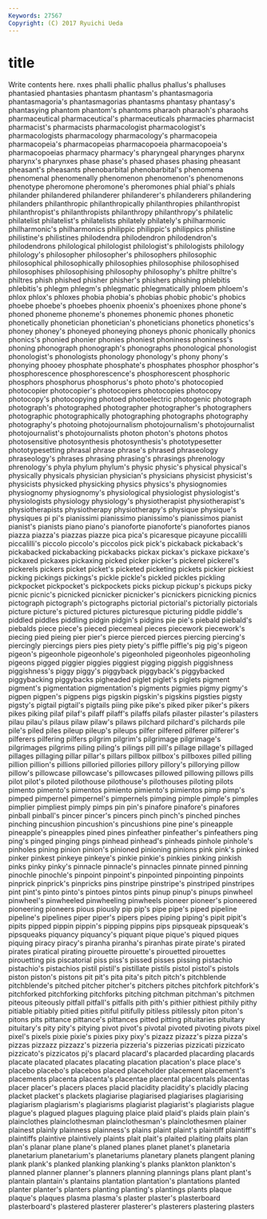 ```yaml
---
Keywords: 27567 
Copyright: (C) 2017 Ryuichi Ueda
---
```


# title

Write contents here.
nxes phalli phallic phallus phallus's
phalluses phantasied phantasies phantasm phantasm's phantasmagoria phantasmagoria's phantasmagorias phantasms phantasy
phantasy's phantasying phantom phantom's phantoms pharaoh pharaoh's pharaohs pharmaceutical pharmaceutical's
pharmaceuticals pharmacies pharmacist pharmacist's pharmacists pharmacologist pharmacologist's pharmacologists pharmacology pharmacology's
pharmacopeia pharmacopeia's pharmacopeias pharmacopoeia pharmacopoeia's pharmacopoeias pharmacy pharmacy's pharyngeal pharynges
pharynx pharynx's pharynxes phase phase's phased phases phasing pheasant pheasant's
pheasants phenobarbital phenobarbital's phenomena phenomenal phenomenally phenomenon phenomenon's phenomenons phenotype
pheromone pheromone's pheromones phial phial's phials philander philandered philanderer philanderer's
philanderers philandering philanders philanthropic philanthropically philanthropies philanthropist philanthropist's philanthropists philanthropy
philanthropy's philatelic philatelist philatelist's philatelists philately philately's philharmonic philharmonic's philharmonics
philippic philippic's philippics philistine philistine's philistines philodendra philodendron philodendron's philodendrons
philological philologist philologist's philologists philology philology's philosopher philosopher's philosophers philosophic
philosophical philosophically philosophies philosophise philosophised philosophises philosophising philosophy philosophy's philtre
philtre's philtres phish phished phisher phisher's phishers phishing phlebitis phlebitis's
phlegm phlegm's phlegmatic phlegmatically phloem phloem's phlox phlox's phloxes phobia
phobia's phobias phobic phobic's phobics phoebe phoebe's phoebes phoenix phoenix's
phoenixes phone phone's phoned phoneme phoneme's phonemes phonemic phones phonetic
phonetically phonetician phonetician's phoneticians phonetics phonetics's phoney phoney's phoneyed phoneying
phoneys phonic phonically phonics phonics's phonied phonier phonies phoniest phoniness
phoniness's phoning phonograph phonograph's phonographs phonological phonologist phonologist's phonologists phonology
phonology's phony phony's phonying phooey phosphate phosphate's phosphates phosphor phosphor's
phosphorescence phosphorescence's phosphorescent phosphoric phosphors phosphorus phosphorus's photo photo's photocopied
photocopier photocopier's photocopiers photocopies photocopy photocopy's photocopying photoed photoelectric photogenic
photograph photograph's photographed photographer photographer's photographers photographic photographically photographing photographs
photography photography's photoing photojournalism photojournalism's photojournalist photojournalist's photojournalists photon photon's
photons photos photosensitive photosynthesis photosynthesis's phototypesetter phototypesetting phrasal phrase phrase's
phrased phraseology phraseology's phrases phrasing phrasing's phrasings phrenology phrenology's phyla
phylum phylum's physic physic's physical physical's physically physicals physician physician's
physicians physicist physicist's physicists physicked physicking physics physics's physiognomies physiognomy
physiognomy's physiological physiologist physiologist's physiologists physiology physiology's physiotherapist physiotherapist's physiotherapists
physiotherapy physiotherapy's physique physique's physiques pi pi's pianissimi pianissimo pianissimo's
pianissimos pianist pianist's pianists piano piano's pianoforte pianoforte's pianofortes pianos
piazza piazza's piazzas piazze pica pica's picaresque picayune piccalilli piccalilli's
piccolo piccolo's piccolos pick pick's pickaback pickaback's pickabacked pickabacking pickabacks
pickax pickax's pickaxe pickaxe's pickaxed pickaxes pickaxing picked picker picker's
pickerel pickerel's pickerels pickers picket picket's picketed picketing pickets pickier
pickiest picking pickings pickings's pickle pickle's pickled pickles pickling pickpocket
pickpocket's pickpockets picks pickup pickup's pickups picky picnic picnic's picnicked
picnicker picnicker's picnickers picnicking picnics pictograph pictograph's pictographs pictorial pictorial's
pictorially pictorials picture picture's pictured pictures picturesque picturing piddle piddle's
piddled piddles piddling pidgin pidgin's pidgins pie pie's piebald piebald's
piebalds piece piece's pieced piecemeal pieces piecework piecework's piecing pied
pieing pier pier's pierce pierced pierces piercing piercing's piercingly piercings
piers pies piety piety's piffle piffle's pig pig's pigeon pigeon's
pigeonhole pigeonhole's pigeonholed pigeonholes pigeonholing pigeons pigged piggier piggies piggiest
pigging piggish piggishness piggishness's piggy piggy's piggyback piggyback's piggybacked piggybacking
piggybacks pigheaded piglet piglet's piglets pigment pigment's pigmentation pigmentation's pigments
pigmies pigmy pigmy's pigpen pigpen's pigpens pigs pigskin pigskin's pigskins
pigsties pigsty pigsty's pigtail pigtail's pigtails piing pike pike's piked
piker piker's pikers pikes piking pilaf pilaf's pilaff pilaff's pilaffs
pilafs pilaster pilaster's pilasters pilau pilau's pilaus pilaw pilaw's pilaws
pilchard pilchard's pilchards pile pile's piled piles pileup pileup's pileups
pilfer pilfered pilferer pilferer's pilferers pilfering pilfers pilgrim pilgrim's pilgrimage
pilgrimage's pilgrimages pilgrims piling piling's pilings pill pill's pillage pillage's
pillaged pillages pillaging pillar pillar's pillars pillbox pillbox's pillboxes pilled
pilling pillion pillion's pillions pilloried pillories pillory pillory's pillorying pillow
pillow's pillowcase pillowcase's pillowcases pillowed pillowing pillows pills pilot pilot's
piloted pilothouse pilothouse's pilothouses piloting pilots pimento pimento's pimentos pimiento
pimiento's pimientos pimp pimp's pimped pimpernel pimpernel's pimpernels pimping pimple
pimple's pimples pimplier pimpliest pimply pimps pin pin's pinafore pinafore's
pinafores pinball pinball's pincer pincer's pincers pinch pinch's pinched pinches
pinching pincushion pincushion's pincushions pine pine's pineapple pineapple's pineapples pined
pines pinfeather pinfeather's pinfeathers ping ping's pinged pinging pings pinhead
pinhead's pinheads pinhole pinhole's pinholes pining pinion pinion's pinioned pinioning
pinions pink pink's pinked pinker pinkest pinkeye pinkeye's pinkie pinkie's
pinkies pinking pinkish pinks pinky pinky's pinnacle pinnacle's pinnacles pinnate
pinned pinning pinochle pinochle's pinpoint pinpoint's pinpointed pinpointing pinpoints pinprick
pinprick's pinpricks pins pinstripe pinstripe's pinstriped pinstripes pint pint's pinto
pinto's pintoes pintos pints pinup pinup's pinups pinwheel pinwheel's pinwheeled
pinwheeling pinwheels pioneer pioneer's pioneered pioneering pioneers pious piously pip
pip's pipe pipe's piped pipeline pipeline's pipelines piper piper's pipers
pipes piping piping's pipit pipit's pipits pipped pippin pippin's pipping
pippins pips pipsqueak pipsqueak's pipsqueaks piquancy piquancy's piquant pique pique's
piqued piques piquing piracy piracy's piranha piranha's piranhas pirate pirate's
pirated pirates piratical pirating pirouette pirouette's pirouetted pirouettes pirouetting pis
piscatorial piss piss's pissed pisses pissing pistachio pistachio's pistachios pistil
pistil's pistillate pistils pistol pistol's pistols piston piston's pistons pit
pit's pita pita's pitch pitch's pitchblende pitchblende's pitched pitcher pitcher's
pitchers pitches pitchfork pitchfork's pitchforked pitchforking pitchforks pitching pitchman pitchman's
pitchmen piteous piteously pitfall pitfall's pitfalls pith pith's pithier pithiest
pithily pithy pitiable pitiably pitied pities pitiful pitifully pitiless pitilessly
piton piton's pitons pits pittance pittance's pittances pitted pitting pituitaries
pituitary pituitary's pity pity's pitying pivot pivot's pivotal pivoted pivoting
pivots pixel pixel's pixels pixie pixie's pixies pixy pixy's pizazz
pizazz's pizza pizza's pizzas pizzazz pizzazz's pizzeria pizzeria's pizzerias pizzicati
pizzicato pizzicato's pizzicatos pj's placard placard's placarded placarding placards placate
placated placates placating placation placation's place place's placebo placebo's placebos
placed placeholder placement placement's placements placenta placenta's placentae placental placentals
placentas placer placer's placers places placid placidity placidity's placidly placing
placket placket's plackets plagiarise plagiarised plagiarises plagiarising plagiarism plagiarism's plagiarisms
plagiarist plagiarist's plagiarists plague plague's plagued plagues plaguing plaice plaid
plaid's plaids plain plain's plainclothes plainclothesman plainclothesman's plainclothesmen plainer plainest
plainly plainness plainness's plains plaint plaint's plaintiff plaintiff's plaintiffs plaintive
plaintively plaints plait plait's plaited plaiting plaits plan plan's planar
plane plane's planed planes planet planet's planetaria planetarium planetarium's planetariums
planetary planets plangent planing plank plank's planked planking planking's planks
plankton plankton's planned planner planner's planners planning plannings plans plant
plant's plantain plantain's plantains plantation plantation's plantations planted planter planter's
planters planting planting's plantings plants plaque plaque's plaques plasma plasma's
plaster plaster's plasterboard plasterboard's plastered plasterer plasterer's plasterers plastering plasters
